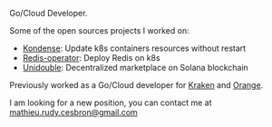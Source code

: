 Go/Cloud Developer.

Some of the open sources projects I worked on:

- [Kondense](https://github.com/unagex/kondense): Update k8s containers resources without restart
- [Redis-operator](https://github.com/OT-CONTAINER-KIT/redis-operator): Deploy Redis on k8s
- [Unidouble](https://github.com/MathieuCesbron/unidouble): Decentralized marketplace on Solana blockchain


Previously worked as a Go/Cloud developer for [Kraken](https://www.kraken.com/) and [Orange](https://www.orange.com/en).

I am looking for a new position, you can contact me at mathieu.rudy.cesbron@gmail.com


